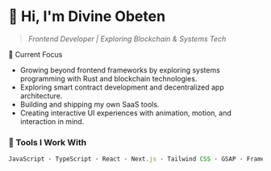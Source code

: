 # 👋 Hi, I'm Divine Obeten

> *Frontend Developer | Exploring Blockchain & Systems Tech*

🧭 Current Focus
- Growing beyond frontend frameworks by exploring systems programming with Rust and blockchain technologies.
- Exploring smart contract development and decentralized app architecture.
- Building and shipping my own SaaS tools.
- Creating interactive UI experiences with animation, motion, and interaction in mind.

### 🧰 Tools I Work With
```ts
JavaScript · TypeScript · React · Next.js · Tailwind CSS · GSAP · Framer Motion · Rust · Solidity
